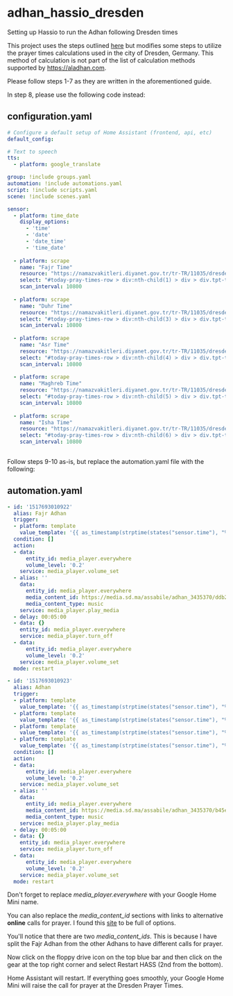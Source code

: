 # adhan_hassio_dresden
Setting up Hassio to run the Adhan following Dresden times

This project uses the steps outlined [here](https://community.home-assistant.io/t/adhan-automation-using-home-assistant-and-google-home-mini/135622) but modifies some steps to utilize the prayer times calculations used in the city of Dresden, Germany. This method of calculation is not part of the list of calculation methods supported by https://aladhan.com.

Please follow steps 1-7 as they are written in the aforementioned guide.

In step 8, please use the following code instead:

## configuration.yaml

```yaml
# Configure a default setup of Home Assistant (frontend, api, etc)
default_config:

# Text to speech
tts:
  - platform: google_translate

group: !include groups.yaml
automation: !include automations.yaml
script: !include scripts.yaml
scene: !include scenes.yaml

sensor:
  - platform: time_date
    display_options:
      - 'time'
      - 'date'
      - 'date_time'
      - 'time_date'
      
  - platform: scrape
    name: "Fajr Time"
    resource: "https://namazvakitleri.diyanet.gov.tr/tr-TR/11035/dresden-icin-namaz-vakti"
    select: "#today-pray-times-row > div:nth-child(1) > div > div.tpt-time"
    scan_interval: 10800
    
  - platform: scrape
    name: "Duhr Time"
    resource: "https://namazvakitleri.diyanet.gov.tr/tr-TR/11035/dresden-icin-namaz-vakti"
    select: "#today-pray-times-row > div:nth-child(3) > div > div.tpt-time"
    scan_interval: 10800
    
  - platform: scrape
    name: "Asr Time"
    resource: "https://namazvakitleri.diyanet.gov.tr/tr-TR/11035/dresden-icin-namaz-vakti"
    select: "#today-pray-times-row > div:nth-child(4) > div > div.tpt-time"
    scan_interval: 10800
    
  - platform: scrape
    name: "Maghreb Time"
    resource: "https://namazvakitleri.diyanet.gov.tr/tr-TR/11035/dresden-icin-namaz-vakti"
    select: "#today-pray-times-row > div:nth-child(5) > div > div.tpt-time"
    scan_interval: 10800
    
  - platform: scrape
    name: "Isha Time"
    resource: "https://namazvakitleri.diyanet.gov.tr/tr-TR/11035/dresden-icin-namaz-vakti"
    select: "#today-pray-times-row > div:nth-child(6) > div > div.tpt-time"
    scan_interval: 10800
   
```

Follow steps 9-10 as-is, but replace the automation.yaml file with the following:

## automation.yaml

```yaml
- id: '1517693010922'
  alias: Fajr Adhan
  trigger:
  - platform: template
    value_template: '{{ as_timestamp(strptime(states("sensor.time"), "%H:%M")) == as_timestamp(strptime(states("sensor.fajr_time"), "%H:%M")) }}'
  condition: []
  action:
  - data:
      entity_id: media_player.everywhere
      volume_level: '0.2'
    service: media_player.volume_set
  - alias: ''
    data:
      entity_id: media_player.everywhere
      media_content_id: https://media.sd.ma/assabile/adhan_3435370/ddb21f7363eb.mp3
      media_content_type: music
    service: media_player.play_media
  - delay: 00:05:00
  - data: {}
    entity_id: media_player.everywhere
    service: media_player.turn_off
  - data:
      entity_id: media_player.everywhere
      volume_level: '0.2'
    service: media_player.volume_set
  mode: restart

- id: '1517693010923'
  alias: Adhan
  trigger:
  - platform: template
    value_template: '{{ as_timestamp(strptime(states("sensor.time"), "%H:%M")) == as_timestamp(strptime(states("sensor.duhr_time"), "%H:%M")) }}'
  - platform: template
    value_template: '{{ as_timestamp(strptime(states("sensor.time"), "%H:%M")) == as_timestamp(strptime(states("sensor.asr_time"), "%H:%M")) }}'
  - platform: template
    value_template: '{{ as_timestamp(strptime(states("sensor.time"), "%H:%M")) == as_timestamp(strptime(states("sensor.maghreb_time"), "%H:%M")) }}'
  - platform: template
    value_template: '{{ as_timestamp(strptime(states("sensor.time"), "%H:%M")) == as_timestamp(strptime(states("sensor.isha_time"), "%H:%M")) }}'
  condition: []
  action:
  - data:
      entity_id: media_player.everywhere
      volume_level: '0.2'
    service: media_player.volume_set
  - alias: ''
    data:
      entity_id: media_player.everywhere
      media_content_id: https://media.sd.ma/assabile/adhan_3435370/b45e93f1efb3.mp3
      media_content_type: music
    service: media_player.play_media
  - delay: 00:05:00
  - data: {}
    entity_id: media_player.everywhere
    service: media_player.turn_off
  - data:
      entity_id: media_player.everywhere
      volume_level: '0.2'
    service: media_player.volume_set
  mode: restart
```

Don't forget to replace _media_player.everywhere_ with your Google Home Mini name.

You can also replace the _media_content_id_ sections with links to alternative **online** calls for prayer. I found this [site](http://www.assabile.com/adhan-call-prayer) to be full of options.

You'll notice that there are two _media_content_ids_. This is because I have split the Fajr Adhan from the other Adhans to have different calls for prayer.

Now click on the floppy drive icon on the top blue bar and then click on the gear at the top right corner and select Restart HASS (2nd from the bottom).

Home Assistant will restart. If everything goes smoothly, your Google Home Mini will raise the call for prayer at the Dresden Prayer Times.
